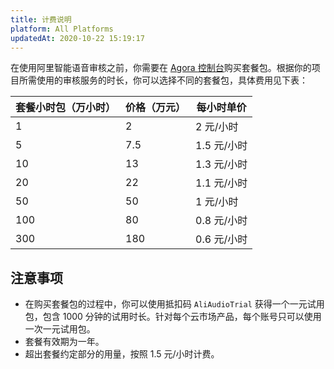 ```yaml
---
title: 计费说明
platform: All Platforms
updatedAt: 2020-10-22 15:19:17
---
```

在使用阿里智能语音审核之前，你需要在 [Agora ](https://console.agora.io/)[控制台](https://console.agora.io/)购买套餐包。根据你的项目所需使用的审核服务的时长，你可以选择不同的套餐包，具体费用见下表：

| 套餐小时包（万小时） | 价格（万元） | 每小时单价  |
| -------------------- | ------------ | ----------- |
| 1                    | 2          | 2 元/小时 |
| 5                    | 7.5          | 1.5 元/小时 |
| 10                   | 13           | 1.3 元/小时 |
| 20                   | 22           | 1.1 元/小时 |
| 50                   | 50           | 1 元/小时   |
| 100                  | 80           | 0.8 元/小时 |
| 300                  | 180          | 0.6 元/小时 |

## 注意事项

- 在购买套餐包的过程中，你可以使用抵扣码 `AliAudioTrial` 获得一个一元试用包，包含 1000 分钟的试用时长。针对每个云市场产品，每个账号只可以使用一次一元试用包。
- 套餐有效期为一年。
- 超出套餐约定部分的用量，按照 1.5 元/小时计费。